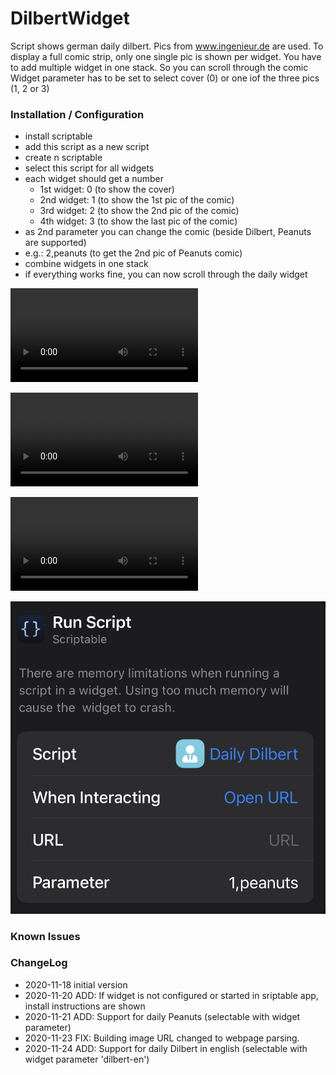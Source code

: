 # DilbertWidget

Script shows german daily dilbert. Pics from www.ingenieur.de are used.
To display a full comic strip, only one single pic is shown per widget.
You have to add multiple widget in one stack. So you can scroll through the comic
Widget parameter has to be set to select cover (0) or one iof the three pics (1, 2 or 3)

### Installation / Configuration
* install scriptable
* add this script as a new script
* create n scriptable
* select this script for all widgets
* each widget should get a number
   - 1st widget: 0 (to show the cover)
   - 2nd widget: 1 (to show the 1st pic of the comic)
   - 3rd widget: 2 (to show the 2nd pic of the comic)
   - 4th widget: 3 (to show the last pic of the comic)
* as 2nd parameter you can change the comic (beside Dilbert, Peanuts are supported)
* e.g.: 2,peanuts     (to get the 2nd pic of Peanuts comic)
* combine widgets in one stack
* if everything works fine, you can now scroll through the daily widget

![](movie.mov)

![](movie_peanuts.mov)

![](movie_dilbert_en.mov)

![](config.jpg)

### Known Issues


### ChangeLog
- 2020-11-18 initial version
- 2020-11-20 ADD: If widget is not configured or started in sriptable app, install instructions are shown
- 2020-11-21 ADD: Support for daily Peanuts (selectable with widget parameter)
- 2020-11-23 FIX: Building image URL changed to webpage parsing.
- 2020-11-24 ADD: Support for daily Dilbert in english (selectable with widget parameter 'dilbert-en')
